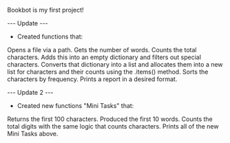 Bookbot is my first project!

--- Update ---

- Created functions that:

Opens a file via a path.
Gets the number of words.
Counts the total characters.
Adds this into an empty dictionary and filters out special characters.
Converts that dictionary into a list and allocates them into a new list
for characters and their counts using the .items() method.
Sorts the characters by frequency.
Prints a report in a desired format.

--- Update 2 ---

- Created new functions "Mini Tasks" that:

Returns the first 100 characters.
Produced the first 10 words.
Counts the total digits with the same logic that counts characters.
Prints all of the new Mini Tasks above.
